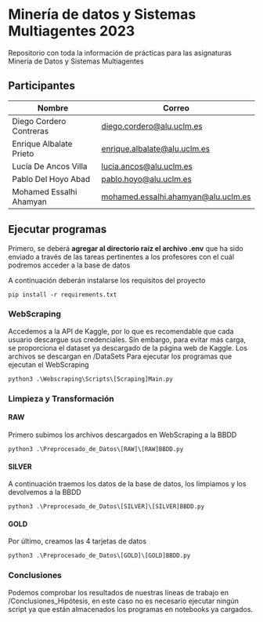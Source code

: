 # Minería de datos y Sistemas Multiagentes 2023

Repositorio con toda la información de prácticas para las asignaturas Minería de Datos y Sistemas Multiagentes 

## Participantes

| Nombre    | Correo|
|-----------|-------|
| Diego Cordero Contreras      | diego.cordero@alu.uclm.es
| Enrique Albalate Prieto     | enrique.albalate@alu.uclm.es
| Lucía De Ancos Villa    | lucia.ancos@alu.uclm.es
| Pablo Del Hoyo Abad      | pablo.hoyo@alu.uclm.es
| Mohamed Essalhi Ahamyan     | mohamed.essalhi.ahamyan@alu.uclm.es

## Ejecutar programas

Primero, se deberá **agregar al directorio raíz el archivo .env** que ha sido enviado a través de las tareas pertinentes a los profesores con el cuál podremos acceder a la base de datos

A continuación deberán instalarse los requisitos del proyecto

```
pip install -r requirements.txt
```

### WebScraping
Accedemos a la API de Kaggle, por lo que es recomendable que cada usuario descargue sus credenciales. Sin embargo, para evitar más carga, se proporciona el dataset ya descargado de la página web de Kaggle.
Los archivos se descargan en /DataSets
Para ejecutar los programas que ejecutan el WebScraping
```
python3 .\Webscraping\Scripts\[Scraping]Main.py
```

### Limpieza y Transformación
#### RAW
Primero subimos los archivos descargados en WebScraping a la BBDD 
```
python3 .\Preprocesado_de_Datos\[RAW]\[RAW]BBDD.py
```
#### SILVER
A continuación traemos los datos de la base de datos, los limpiamos y los devolvemos a la BBDD 
```
python3 .\Preprocesado_de_Datos\[SILVER]\[SILVER]BBDD.py
```
#### GOLD
Por último, creamos las 4 tarjetas de datos 
```
python3 .\Preprocesado_de_Datos\[GOLD]\[GOLD]BBDD.py 
```

### Conclusiones
Podemos comprobar los resultados de nuestras líneas de trabajo en /Conclusiones_Hipótesis, en este caso no es necesario ejecutar ningún script ya que están almacenados los programas en notebooks ya cargados. 


